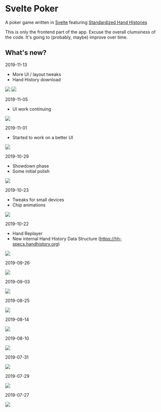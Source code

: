 # Svelte Poker 

A poker game written in [Svelte](https://svelte.dev) featuring [Standardized Hand Histories](https://hh-specs.handhistory.org)

This is only the frontend part of the app. Excuse the overall clumsiness of the code. It's going to (probably, maybe) improve over time.

## What's new?

2019-11-13

- More UI / layout tweaks
- Hand History download

![](https://i.imgur.com/dJ103ti.png)
![](https://i.imgur.com/BuocF4m.png)

2019-11-05

- UI work continuing

![](https://i.imgur.com/VsDYY2V.gif)

2019-11-01

- Started to work on a better UI

![](https://i.imgur.com/NWZxD1K.png)

2019-10-29

- Showdown phase
- Some initial polish

![](https://i.imgur.com/feIe9pE.gif)

2019-10-23

- Tweaks for small devices
- Chip animations

![](https://i.imgur.com/jPaUf8l.gif)

2019-10-22

- Hand Replayer
- New internal Hand History Data Structure (https://hh-specs.handhistory.org)

![](https://i.imgur.com/dTCrsZa.gif)


2019-09-26

![](https://i.imgur.com/nSXsl7G.png)


2019-09-03

![](https://i.imgur.com/SDdIFFL.gif)

2019-08-25

![](https://i.imgur.com/VcdFDch.png)

2019-08-14

![](https://i.imgur.com/hH1Q1it.png)

2019-08-10

![](https://i.imgur.com/gGChJZK.png)

2019-07-31

![](https://i.imgur.com/842wRNF.png)

2019-07-29

![](https://i.imgur.com/dsLydcL.png)

2019-07-27

![](https://i.imgur.com/rfNev4u.png)
